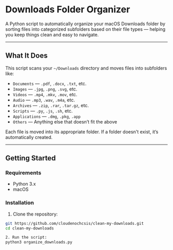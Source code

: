 # Downloads Folder Organizer

A Python script to automatically organize your macOS Downloads folder by sorting files into categorized subfolders based on their file types — helping you keep things clean and easy to navigate.

---

## What It Does

This script scans your `~/Downloads` directory and moves files into subfolders like:

- `Documents` — `.pdf`, `.docx`, `.txt`, etc.  
- `Images` — `.jpg`, `.png`, `.svg`, etc.  
- `Videos` — `.mp4`, `.mkv`, `.mov`, etc.  
- `Audio` — `.mp3`, `.wav`, `.m4a`, etc.  
- `Archives` — `.zip`, `.rar`, `.tar.gz`, etc.  
- `Scripts` — `.py`, `.js`, `.sh`, etc.  
- `Applications` — `.dmg`, `.pkg`, `.app`  
- `Others` — Anything else that doesn’t fit the above

Each file is moved into its appropriate folder. If a folder doesn't exist, it’s automatically created.

---

## Getting Started

### Requirements

- Python 3.x  
- macOS 

### Installation

1. Clone the repository:

```bash
git https://github.com/cloudenochcsis/clean-my-downloads.git
cd clean-my-downloads

2. Run the script:
python3 organize_downloads.py
